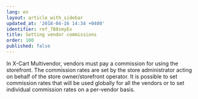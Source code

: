 ```yaml
---
lang: en
layout: article_with_sidebar
updated_at: '2018-04-16 14:34 +0400'
identifier: ref_7B8smyEx
title: Setting vendor commissions
order: 100
published: false
---
```

In X-Cart Multivendor, vendors must pay a commission for using the storefront. The commission rates are set by the store administrator acting on behalf of the store owner/storefront operator. It is possible to set commission rates that will be used globally for all the vendors or to set individual commission rates on a per-vendor basis.